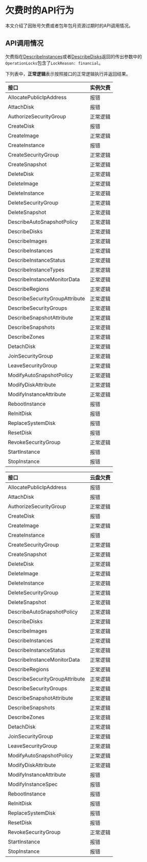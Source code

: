 # 欠费时的API行为

本文介绍了因账号欠费或者包年包月资源过期时的API调用情况。

## API调用情况

欠费指在[DescribeInstances](/intl.zh-CN/API参考/实例/DescribeInstances.md)或者[DescribeDisks](/intl.zh-CN/API参考/磁盘/DescribeDisks.md)返回的传出参数中的`OperationLocks`包含了`LockReason: financial`。

下列表中，**正常逻辑**表示按照接口的正常逻辑执行并返回结果。

|接口|实例欠费|
|:-|:---|
|AllocatePublicIpAddress|报错|
|AttachDisk|报错|
|AuthorizeSecurityGroup|正常逻辑|
|CreateDisk|报错|
|CreateImage|正常逻辑|
|CreateInstance|报错|
|CreateSecurityGroup|正常逻辑|
|CreateSnapshot|正常逻辑|
|DeleteDisk|正常逻辑|
|DeleteImage|正常逻辑|
|DeleteInstance|正常逻辑|
|DeleteSecurityGroup|正常逻辑|
|DeleteSnapshot|正常逻辑|
|DescribeAutoSnapshotPolicy|正常逻辑|
|DescribeDisks|正常逻辑|
|DescribeImages|正常逻辑|
|DescribeInstances|正常逻辑|
|DescribeInstanceStatus|正常逻辑|
|DescribeInstanceTypes|正常逻辑|
|DescribeInstanceMonitorData|正常逻辑|
|DescribeRegions|正常逻辑|
|DescribeSecurityGroupAttribute|正常逻辑|
|DescribeSecurityGroups|正常逻辑|
|DescribeSnapshotAttribute|正常逻辑|
|DescribeSnapshots|正常逻辑|
|DescribeZones|正常逻辑|
|DetachDisk|正常逻辑|
|JoinSecurityGroup|正常逻辑|
|LeaveSecurityGroup|正常逻辑|
|ModifyAutoSnapshotPolicy|正常逻辑|
|ModifyDiskAttribute|正常逻辑|
|ModifyInstanceAttribute|正常逻辑|
|RebootInstance|报错|
|ReInitDisk|报错|
|ReplaceSystemDisk|报错|
|ResetDisk|报错|
|RevokeSecurityGroup|正常逻辑|
|StartInstance|报错|
|StopInstance|报错|

|接口|云盘欠费|
|:-|:---|
|AllocatePublicIpAddress|报错|
|AttachDisk|报错|
|AuthorizeSecurityGroup|正常逻辑|
|CreateDisk|报错|
|CreateImage|正常逻辑|
|CreateInstance|报错|
|CreateSecurityGroup|正常逻辑|
|CreateSnapshot|正常逻辑|
|DeleteDisk|正常逻辑|
|DeleteImage|正常逻辑|
|DeleteInstance|正常逻辑|
|DeleteSecurityGroup|正常逻辑|
|DeleteSnapshot|正常逻辑|
|DescribeAutoSnapshotPolicy|正常逻辑|
|DescribeDisks|正常逻辑|
|DescribeImages|正常逻辑|
|DescribeInstances|正常逻辑|
|DescribeInstanceStatus|正常逻辑|
|DescribeInstanceMonitorData|正常逻辑|
|DescribeRegions|正常逻辑|
|DescribeSecurityGroupAttribute|正常逻辑|
|DescribeSecurityGroups|正常逻辑|
|DescribeSnapshotAttribute|正常逻辑|
|DescribeSnapshots|正常逻辑|
|DescribeZones|正常逻辑|
|DetachDisk|正常逻辑|
|JoinSecurityGroup|正常逻辑|
|LeaveSecurityGroup|正常逻辑|
|ModifyAutoSnapshotPolicy|正常逻辑|
|ModifyDiskAttribute|正常逻辑|
|ModifyInstanceAttribute|报错|
|ModifyInstanceSpec|报错|
|RebootInstance|报错|
|ReInitDisk|报错|
|ReplaceSystemDisk|报错|
|ResetDisk|报错|
|RevokeSecurityGroup|正常逻辑|
|StartInstance|报错|
|StopInstance|报错|

